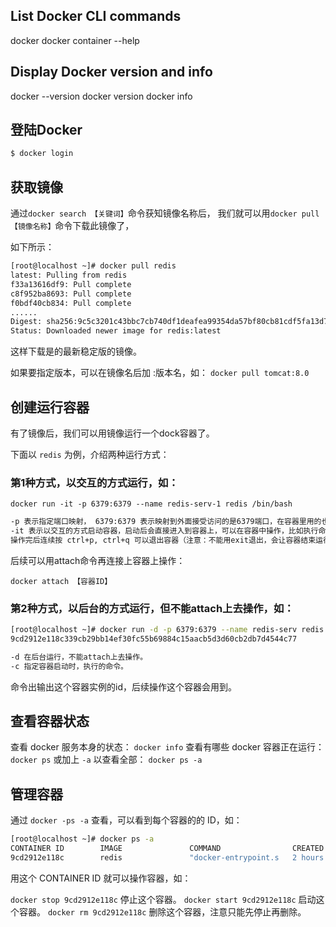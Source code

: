 ## List Docker CLI commands
docker
docker container --help

## Display Docker version and info
docker --version
docker version
docker info

## 登陆Docker

```bash
$ docker login
```

## 获取镜像

通过`docker search 【关键词】`命令获知镜像名称后，
我们就可以用`docker pull 【镜像名称】`命令下载此镜像了，

如下所示：
```bash
[root@localhost ~]# docker pull redis
latest: Pulling from redis
f33a13616df9: Pull complete
c8f952ba8693: Pull complete
f0bdf40cb834: Pull complete
......
Digest: sha256:9c5c3201c43bbc7cb740df1deafea99354da57bf80cb81cdf5fa13d7c6a5adf5
Status: Downloaded newer image for redis:latest
```

这样下载是的最新稳定版的镜像。

如果要指定版本，可以在镜像名后加 :版本名，如：
`docker pull tomcat:8.0`


## 创建运行容器

有了镜像后，我们可以用镜像运行一个dock容器了。

下面以 `redis` 为例，介绍两种运行方式：

### 第1种方式，以交互的方式运行，如：
`docker run -it -p 6379:6379 --name redis-serv-1 redis /bin/bash`
```bash
-p 表示指定端口映射， 6379:6379 表示映射到外面接受访问的是6379端口，在容器里用的也是6379端口。
-it 表示以交互的方式启动容器，启动后会直接进入到容器上，可以在容器中操作，比如执行命令 /usr/local/bin/redis-server & 以启动 redis 服务。
操作完后连续按 ctrl+p, ctrl+q 可以退出容器（注意：不能用exit退出，会让容器结束运行）。
```

后续可以用attach命令再连接上容器上操作：

`docker attach 【容器ID】 `

### 第2种方式，以后台的方式运行，但不能attach上去操作，如：
```bash
[root@localhost ~]# docker run -d -p 6379:6379 --name redis-serv redis /bin/bash -c "/usr/local/bin/redis-server"
9cd2912e118c339cb29bb14ef30fc55b69884c15aacb5d3d60cb2db7d4544c77
```

```bash
-d 在后台运行，不能attach上去操作。
-c 指定容器启动时，执行的命令。
```

命令出输出这个容器实例的id，后续操作这个容器会用到。


## 查看容器状态

查看 docker 服务本身的状态：
`docker info`
查看有哪些 docker 容器正在运行：
`docker ps`
或加上 `-a` 以查看全部：
`docker ps -a`

## 管理容器

通过 `docker -ps -a` 查看，可以看到每个容器的的 ID，如：

```bash
[root@localhost ~]# docker ps -a
CONTAINER ID        IMAGE               COMMAND                CREATED             STATUS              PORTS                    NAMES
9cd2912e118c        redis               "docker-entrypoint.s   2 hours ago         Up 2 hours          0.0.0.0:6379->6379/tcp   redis-serv
```

用这个 CONTAINER ID 就可以操作容器，如：

`docker stop 9cd2912e118c` 停止这个容器。
`docker start 9cd2912e118c` 启动这个容器。
`docker rm 9cd2912e118c` 删除这个容器，注意只能先停止再删除。
